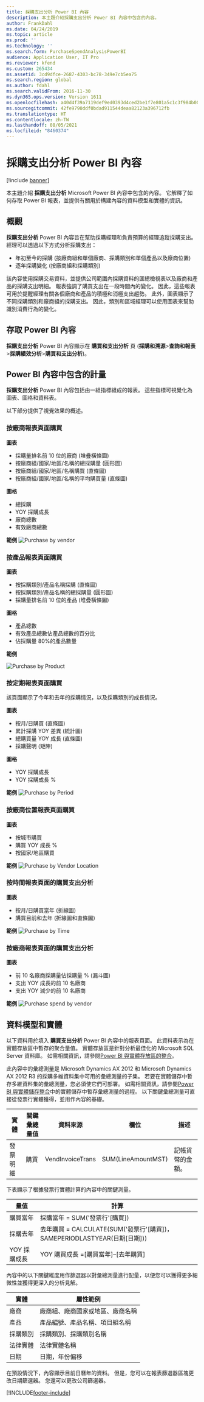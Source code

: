 ```yaml
---
title: 採購支出分析 Power BI 內容
description: 本主題介紹採購支出分析 Power BI 內容中包含的內容。
author: FrankDahl
ms.date: 04/24/2019
ms.topic: article
ms.prod: ''
ms.technology: ''
ms.search.form: PurchaseSpendAnalysisPowerBI
audience: Application User, IT Pro
ms.reviewer: kfend
ms.custom: 265434
ms.assetid: 3cd9dfce-2687-4303-bc78-349e7cb5ea75
ms.search.region: global
ms.author: fdahl
ms.search.validFrom: 2016-11-30
ms.dyn365.ops.version: Version 1611
ms.openlocfilehash: a40d4f39a7119def9ed0393d4ced2be1f7e801a5c1c3f984b002e5224299915a
ms.sourcegitcommit: 42fe9790ddf0bdad911544deaa82123a396712fb
ms.translationtype: HT
ms.contentlocale: zh-TW
ms.lasthandoff: 08/05/2021
ms.locfileid: "8460374"
---
```

# <a name="purchase-spend-analysis-power-bi-content"></a>採購支出分析 Power BI 內容

[!include [banner](../includes/banner.md)]

本主題介紹 **採購支出分析** Microsoft Power BI 內容中包含的內容。 它解釋了如何存取 Power BI 報表，並提供有關用於構建內容的資料模型和實體的資訊。

## <a name="overview"></a>概觀

**採購支出分析** Power BI 內容旨在幫助採購經理和負責預算的經理追蹤採購支出。 經理可以透過以下方式分析採購支出：

- 年初至今的採購 (按廠商組和單個廠商、採購類別和單個產品以及廠商位置)
- 逐年採購變化 (按廠商組和採購類別)

該內容使用採購交易資料，並提供公司範圍內採購資料的匯總檢視表以及廠商和產品的採購支出明細。 報表強調了購買支出在一段時間內的變化。 因此，這些報表可用於提醒經理有關各個廠商和產品的積極和消極支出趨勢。 此外，圖表顯示了不同採購類別和廠商組的採購支出。 因此，類別和區域經理可以使用圖表來幫助識別消費行為的變化。

## <a name="accessing-the-power-bi-content"></a>存取 Power BI 內容
**採購支出分析** Power BI 內容顯示在 **購買和支出分析** 頁 (**採購和溯源**\>**查詢和報表**\>**採購績效分析**\>**購買和支出分析**)。

## <a name="metrics-that-are-included-in-the-power-bi-content"></a>Power BI 內容中包含的計量
**採購支出分析** Power BI 內容包括由一組指標組成的報表。 這些指標可視覺化為圖表、圖格和資料表。 

以下部分提供了視覺效果的概述。

### <a name="purchase-by-vendor-report-page"></a>按廠商報表頁面購買
**圖表**
- 採購量排名前 10 位的廠商 (堆疊橫條圖)
- 按廠商組/國家/地區/名稱的總採購量 (圓形圖)
- 按廠商組/國家/地區/名稱購買 (直條圖)
- 按廠商組/國家/地區/名稱的平均購買量 (直條圖)

**圖格**
- 總採購
- YOY 採購成長
- 廠商總數
- 有效廠商總數

**範例**
<img src="media/spend1.png" alt="Purchase by vendor">

### <a name="purchase-by-product-report-page"></a>按產品報表頁面購買

**圖表**
- 按採購類別/產品名稱採購 (直條圖)
- 按採購類別/產品名稱的總採購量 (圓形圖)
- 採購量排名前 10 位的產品 (堆疊橫條圖)

**圖格**
- 產品總數</li>
- 有效產品總數佔產品總數的百分比
- 佔採購量 80%的產品數量

**範例**


<img src="media/purchaseByProduct.png" alt="Purchase by Product">

### <a name="purchase-by-period-report-page"></a>按定期報表頁面購買
該頁面顯示了今年和去年的採購情況，以及採購類別的成長情況。

**圖表** 
- 按月/日購買 (直條圖)
- 累計採購 YOY 差異 (統計圖)
- 總購買量 YOY 成長 (直條圖)
- 採購聲明 (矩陣)

**圖格**
- YOY 採購成長
- YOY 採購成長 %

**範例**
<img src="media/purchaseByPeriod.png" alt="Purchase by Period">

### <a name="purchase-by-vendor-location-report-page"></a>按廠商位置報表頁面購買

**圖表**
- 按城市購買
- 購買 YOY 成長 %
- 按國家/地區購買

**範例**
<img src="media/purchByVendorLocation.png" alt="Purchase by Vendor Location">

### <a name="purchase-spend-analysis-by-time-report-page"></a>按時間報表頁面的購買支出分析

**圖表** 
- 按月/日購買當年 (折線圖)
- 購買目前和去年 (折線圖和直條圖)

**範例**
<img src="media/PurchByTIme.png" alt="Purchase by Time">

### <a name="purchase-spend-analysis-by-vendor-report-page"></a>按廠商報表頁面的購買支出分析

**圖表** 
- 前 10 名廠商採購量佔採購量 % (漏斗圖)
- 支出 YOY 成長的前 10 名廠商
- 支出 YOY 減少的前 10 名廠商

**範例** 
<img src="media/PurchSpendAnalysisByVendor.png" alt="Purchase spend by vendor">


## <a name="data-model-and-entities"></a>資料模型和實體
以下資料用於填入 **購買支出分析** Power BI 內容中的報表頁面。 此資料表示為在實體存放區中暫存的聚合量值。 實體存放區是針對分析最佳化的 Microsoft SQL Server 資料庫。 如需相關資訊，請參閱[Power BI 與實體存放區的整合](power-bi-integration-entity-store.md)。

此內容中的彙總測量是 Microsoft Dynamics AX 2012 和 Microsoft Dynamics AX 2012 R3 的採購多維資料集中可用的彙總測量的子集。 若要在實體儲存中暫存多維資料集的彙總測量，您必須使它們可部署。 如需相關資訊，請參閱[Power BI 與實體儲存整合](power-bi-integration-entity-store.md)中的實體儲存中暫存彙總測量的過程。 以下關鍵彙總測量可直接從發票行實體獲得，並用作內容的基礎。

| 實體        | 關鍵彙總量值 | 資料來源                                 | 欄位              | 描述                            |
|---------------|----------------------------|---------------------------------------------|--------------------|----------------------------------------|
| 發票明細 | 購買                   | VendInvoiceTrans                            | SUM(LineAmountMST) | 記帳貨幣的金額。 |

下表顯示了根據發票行實體計算的內容中的關鍵測量。

| 量值               | 計算                                                                                         |
|-----------------------|-----------------------------------------------------------------------------------------------------|
| 購買當年 | 採購當年 = SUM('發票行'\[購買\])                                            |
| 採購去年    | 去年購買 = CALCULATE(SUM('發票行'\[購買\])，SAMEPERIODLASTYEAR(日期\[日期\])) |
| YOY 採購成長   | YOY 購買成長 =\[購買當年\]–\[去年購買\]                            |

內容中的以下關鍵維度用作篩選器以對彙總測量進行配量，以便您可以獲得更多細微性並獲得更深入的分析見解。

| 實體                 | 屬性範例                                |
|------------------------|-------------------------------------------------------|
| 廠商                | 廠商組、廠商國家或地區、廠商名稱 |
| 產品               | 產品編號、產品名稱、項目組名稱        |
| 採購類別 | 採購類別、採購類別名稱      |
| 法律實體         | 法律實體名稱                                     |
| 日期                  | 日期，年份偏移                                    |

在預設情況下，內容顯示目前日曆年的資料。 但是，您可以在報表篩選器區塊更改日期篩選器。 您還可以更改公司篩選器。


[!INCLUDE[footer-include](../../../includes/footer-banner.md)]